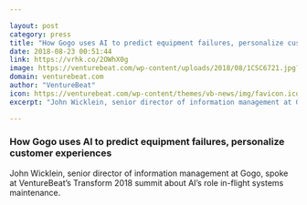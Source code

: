 ```yaml
---

layout: post
category: press
title: "How Gogo uses AI to predict equipment failures, personalize customer experiences"
date: 2018-08-23 00:51:44
link: https://vrhk.co/2OWhX0g
image: https://venturebeat.com/wp-content/uploads/2018/08/1CSC6721.jpg?fit=3360%2C2240&strip=all
domain: venturebeat.com
author: "VentureBeat"
icon: https://venturebeat.com/wp-content/themes/vb-news/img/favicon.ico
excerpt: "John Wicklein, senior director of information management at Gogo, spoke at VentureBeat’s Transform 2018 summit about AI’s role in-flight systems maintenance."

---
```


### How Gogo uses AI to predict equipment failures, personalize customer experiences

John Wicklein, senior director of information management at Gogo, spoke at VentureBeat’s Transform 2018 summit about AI’s role in-flight systems maintenance.